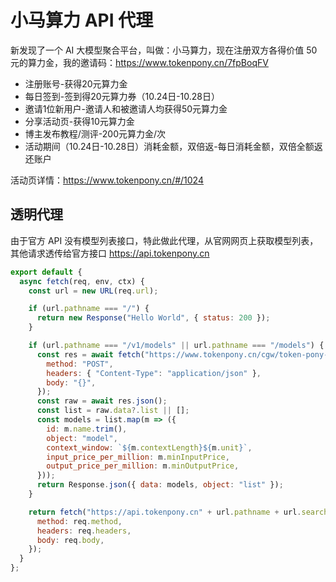 # 小马算力 API 代理

新发现了一个 AI 大模型聚合平台，叫做：小马算力，现在注册双方各得价值 50 元的算力金，我的邀请码：https://www.tokenpony.cn/7fpBoqFV

- 注册账号-获得20元算力金
- 每日签到-签到得20元算力券（10.24日-10.28日）
- 邀请1位新用户-邀请人和被邀请人均获得50元算力金
- 分享活动页-获得10元算力金
- 博主发布教程/测评-200元算力金/次
- 活动期间（10.24日-10.28日）消耗金额，双倍返-每日消耗金额，双倍全额返还账户

活动页详情：https://www.tokenpony.cn/#/1024

## 透明代理

由于官方 API 没有模型列表接口，特此做此代理，从官网网页上获取模型列表，其他请求透传给官方接口 https://api.tokenpony.cn

```js
export default {
  async fetch(req, env, ctx) {
    const url = new URL(req.url);

    if (url.pathname === "/") {
      return new Response("Hello World", { status: 200 });
    }

    if (url.pathname === "/v1/models" || url.pathname === "/models") {
      const res = await fetch("https://www.tokenpony.cn/cgw/token-pony-model/web/model/info/web/queryPage", {
        method: "POST",
        headers: { "Content-Type": "application/json" },
        body: "{}",
      });
      const raw = await res.json();
      const list = raw.data?.list || [];
      const models = list.map(m => ({
        id: m.name.trim(),
        object: "model",
        context_window: `${m.contextLength}${m.unit}`,
        input_price_per_million: m.minInputPrice,
        output_price_per_million: m.minOutputPrice,
      }));
      return Response.json({ data: models, object: "list" });
    }

    return fetch("https://api.tokenpony.cn" + url.pathname + url.search, {
      method: req.method,
      headers: req.headers,
      body: req.body,
    });
  }
};
```